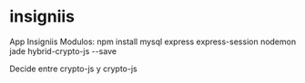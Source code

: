 # insigniis
App Insigniis
Modulos: 
npm install mysql express express-session nodemon jade hybrid-crypto-js --save

Decide entre crypto-js y crypto-js
